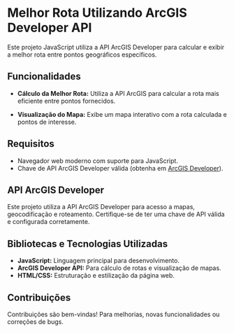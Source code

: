# Melhor Rota Utilizando ArcGIS Developer API

Este projeto JavaScript utiliza a API ArcGIS Developer para calcular e exibir a melhor rota entre pontos geográficos específicos.

## Funcionalidades

- **Cálculo da Melhor Rota:** Utiliza a API ArcGIS para calcular a rota mais eficiente entre pontos fornecidos.

- **Visualização do Mapa:** Exibe um mapa interativo com a rota calculada e pontos de interesse.

## Requisitos

- Navegador web moderno com suporte para JavaScript.
- Chave de API ArcGIS Developer válida (obtenha em [ArcGIS Developer](https://developers.arcgis.com/)).


## API ArcGIS Developer

Este projeto utiliza a API ArcGIS Developer para acesso a mapas, geocodificação e roteamento. Certifique-se de ter uma chave de API válida e configurada corretamente.

## Bibliotecas e Tecnologias Utilizadas

- **JavaScript:** Linguagem principal para desenvolvimento.
- **ArcGIS Developer API:** Para cálculo de rotas e visualização de mapas.
- **HTML/CSS:** Estruturação e estilização da página web.

## Contribuições

Contribuições são bem-vindas! Para melhorias, novas funcionalidades ou correções de bugs.
